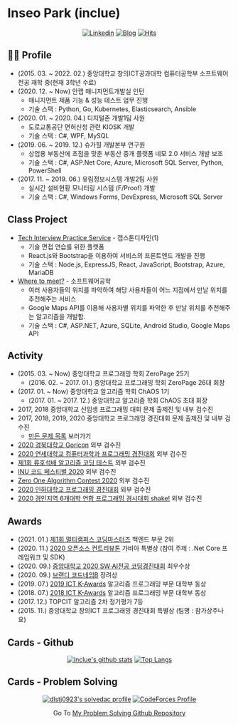 # Inseo Park (inclue)

<div align="center">
 
[![Linkedin](https://img.shields.io/badge/-LinkedIn-blue?style=flat-square&logo=Linkedin&logoColor=white)](https://www.linkedin.com/in/inclue/)
[![Blog](http://img.shields.io/badge/-Tech%20blog-black?style=flat-square&logo=blogger&logoColor=white)](https://inclue.kr/)
[![Hits](https://hits.seeyoufarm.com/api/count/incr/badge.svg?url=https%3A%2F%2Fgithub.com%2Finclue)](https://github.com/inclue)

</div>

## 🙋‍♂️ Profile
 - (2015. 03. ~ 2022. 02.) 중앙대학교 창의ICT공과대학 컴퓨터공학부 소프트웨어전공 재학 중(현재 3학년 수료)
 - (2020. 12. ~ Now) 안랩 매니지먼트개발실 인턴
   - 매니지먼트 제품 기능 & 성능 테스트 업무 진행
   - 기술 스택 : Python, Go, Kubernetes, Elasticsearch, Ansible
 - (2020. 01. ~ 2020. 04.) 디지털존 개발1팀 사원
   - 도로교통공단 면허신청 관련 KIOSK 개발
   - 기술 스택 : C#, WPF, MySQL
 - (2019. 06. ~ 2019. 12.) 슈가힐 개발본부 연구원
   - 상업용 부동산에 초점을 맞춘 부동산 중개 플랫폼 네모 2.0 서비스 개발 보조
   - 기술 스택 : C#, ASP.Net Core, Azure, Microsoft SQL Server, Python, PowerShell
 - (2017. 11. ~ 2019. 06.) 유림정보시스템 개발2팀 사원
   - 실시간 설비현황 모니터링 시스템 (F/Proof) 개발
   - 기술 스택 : C#, Windows Forms, DevExpress, Microsoft SQL Server

## Class Project
 - [Tech Interview Practice Service](https://github.com/zeropage/tips) - 캡스톤디자인(1)
   - 기술 면접 연습를 위한 플랫폼
   - React.js와 Bootstrap을 이용하여 서비스의 프론트엔드 개발을 진행
   - 기술 스택 : Node.js, ExpressJS, React, JavaScript, Bootstrap, Azure, MariaDB
 - [Where to meet?](https://github.com/ChristopherJdL/wheretomeet-api) - 소프트웨어공학
   - 여러 사용자들의 위치를 파악하여 해당 사용자들이 어느 지점에서 만날 위치를 추천해주는 서비스
   - Google Maps API를 이용해 사용자별 위치를 파악한 후 만날 위치를 추천해주는 알고리즘을 개발함.
   - 기술 스택 : C#, ASP.NET, Azure, SQLite, Android Studio, Google Maps API

## Activity
 - (2015. 03. ~ Now) 중앙대학교 프로그래밍 학회 ZeroPage 25기
   - (2016. 02. ~ 2017. 01.) 중앙대학교 프로그래밍 학회 ZeroPage 26대 회장
 - (2017. 01. ~ Now) 중앙대학교 알고리즘 학회 ChAOS 1기
   - (2017. 01. ~ 2017. 12.) 중앙대학교 알고리즘 학회 ChAOS 초대 회장
 - 2017, 2018 중앙대학교 신입생 프로그래밍 대회 문제 출제진 및 내부 검수진
 - 2017, 2018, 2019, 2020 중앙대학교 프로그래밍 경진대회 문제 출제진 및 내부 검수진
   - [만든 문제 목록](https://www.acmicpc.net/problemset?sort=no_asc&author=dlstj0923&author_type=1) 보러가기
 - [2020 경북대학교 Goricon](https://www.acmicpc.net/contest/view/545) 외부 검수진
 - [2020 연세대학교 컴퓨터과학과 프로그래밍 경진대회](https://www.acmicpc.net/contest/view/550) 외부 검수진
 - [제1회 류호석배 알고리즘 코딩 테스트](https://www.acmicpc.net/contest/view/557) 외부 검수진
 - [INU 코드 페스티벌 2020](https://www.acmicpc.net/category/detail/2364) 외부 검수진
 - [Zero One Algorithm Contest 2020](https://www.acmicpc.net/category/detail/2374) 외부 검수진
 - [2020 인하대학교 프로그래밍 경진대회](https://www.acmicpc.net/category/detail/2381) 외부 검수진
 - [2020 경인지역 6개대학 연합 프로그래밍 경시대회 shake!](https://www.acmicpc.net/category/detail/2399) 외부 검수진

## Awards
 - (2021. 01.) [제1회 멀티캠퍼스 코딩마스터즈](https://www.multicampus.com/common/board/boardMstr/124386?bltndSno=12351964) 백엔드 부문 2위
 - (2020. 11.) [2020 오픈소스 컨트리뷰톤](https://www.oss.kr/contributhon_notice/show/bf01f047-eb8e-429a-a986-3560bf6d691e) 가비아 특별상 (참여 주제 : .Net Core 프레임워크 및 SDK)
 - (2020. 09.) [중앙대학교 2020 SW‧AI전공 코딩경진대회](https://programmers.co.kr/competitions/515/cau-2020-sw-ai-coding-contest) 최우수상
 - (2020. 09.) [브랜디 코드네임B](https://brandi.goorm.io/assessment/22248/2020-%EB%B8%8C%EB%9E%9C%EB%94%94-%EC%BD%94%EB%94%A9%EB%8C%80%ED%9A%8C-%EC%BD%94%EB%93%9C%EB%84%A4%EC%9E%84b_) 장려상
 - (2019. 07.) [2019 ICT K-Awards](http://kise.or.kr/new/s2/s2_19.php) 알고리즘 프로그래밍 부문 대학부 동상
 - (2018. 07.) [2018 ICT K-Awards](http://kise.or.kr/new/s2/s2_19.php) 알고리즘 프로그래밍 부문 대학부 동상
 - (2017. 12.) TOPCIT 알고리즘 2차 정기평가 7등
 - (2015. 11.) 중앙대학교 창의ICT 프로그래밍 경진대회 특별상 (팀명 : 참가상주나요)
   
## Cards - Github
<div align="center">

[![inclue's github stats](https://github-readme-stats.vercel.app/api?username=inclue&show_icons=true&hide_border=true)](https://github.com/inclue)
[![Top Langs](https://github-readme-stats.vercel.app/api/top-langs/?username=inclue&layout=compact)](https://github.com/inclue)

</div>

## Cards - Problem Solving
<div align="center">

[![dlstj0923's solvedac profile](http://mazassumnida.wtf/api/v2/generate_badge?boj=dlstj0923)](https://solved.ac/profile/dlstj0923)
[![CodeForces Profile](http://cf.leed.at?id=inclue)](https://codeforces.com/profile/inclue)

</div>

<div align="center">
 
Go To [My Problem Solving Github Repository](https://github.com/inclue/Algorithm-Solution)

</div>
